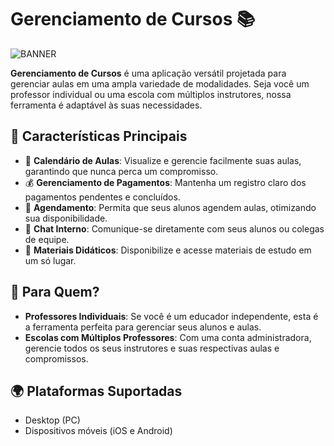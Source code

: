 # Gerenciamento de Cursos 📚

![BANNER](https://github.com/RafaelKramerDaSilvaDev/UnoEngenharia-I-2023/assets/135643864/a05714c7-3314-49d1-a3fb-8480eb7fe236)


**Gerenciamento de Cursos** é uma aplicação versátil projetada para gerenciar aulas em uma ampla variedade de modalidades. Seja você um professor individual ou uma escola com múltiplos instrutores, nossa ferramenta é adaptável às suas necessidades.

## 🌟 Características Principais

- 📅 **Calendário de Aulas**: Visualize e gerencie facilmente suas aulas, garantindo que nunca perca um compromisso.
- 💰 **Gerenciamento de Pagamentos**: Mantenha um registro claro dos pagamentos pendentes e concluídos.
- 📝 **Agendamento**: Permita que seus alunos agendem aulas, otimizando sua disponibilidade.
- 💬 **Chat Interno**: Comunique-se diretamente com seus alunos ou colegas de equipe.
- 📘 **Materiais Didáticos**: Disponibilize e acesse materiais de estudo em um só lugar.

## 🎯 Para Quem?

- **Professores Individuais**: Se você é um educador independente, esta é a ferramenta perfeita para gerenciar seus alunos e aulas.
- **Escolas com Múltiplos Professores**: Com uma conta administradora, gerencie todos os seus instrutores e suas respectivas aulas e compromissos.

## 🌍 Plataformas Suportadas

- Desktop (PC)
- Dispositivos móveis (iOS e Android)
